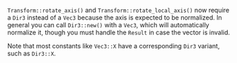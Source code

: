 `Transform::rotate_axis()` and `Transform::rotate_local_axis()` now require a `Dir3` instead of a `Vec3` because the axis is expected to be normalized. In general you can call `Dir3::new()` with a `Vec3`, which will automatically normalize it, though you must handle the `Result` in case the vector is invalid.

Note that most constants like `Vec3::X` have a corresponding `Dir3` variant, such as `Dir3::X`.
